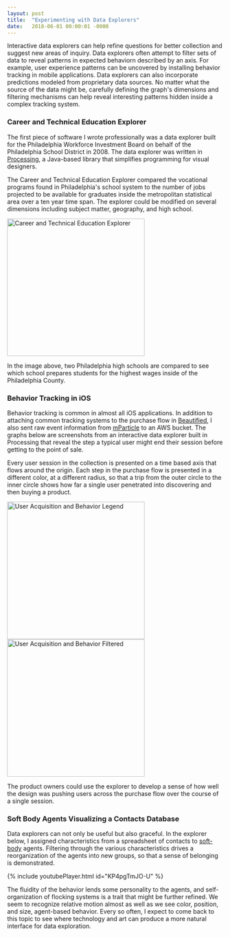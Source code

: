 ```yaml
---
layout: post
title:  "Experimenting with Data Explorers"
date:   2018-06-01 00:00:01 -0000
---
```


Interactive data explorers can help refine questions for better collection and suggest new areas of inquiry.  Data explorers often attempt to filter sets of data to reveal patterns in expected behaviorn described by an axis.  For example, user experience patterns can be uncovered by installing behavior tracking in mobile applications.  Data explorers can also incorporate predictions modeled from proprietary data sources.  No matter what the source of the data might be, carefully defining the graph's dimensions and filtering mechanisms can help reveal interesting patterns hidden inside a complex tracking system.

<!--break-->

### Career and Technical Education Explorer

The first piece of software I wrote professionally was a data explorer built for the Philadelphia Workforce Investment Board on behalf of the Philadelphia School District in 2008.  The data explorer was written in [Processing](http://processing.org), a Java-based library that simplifies programming for visual designers.  

The Career and Technical Education Explorer compared the vocational programs found in Philadelphia's school system to the number of jobs projected to be available for graduates inside the metropolitan statistical area over a ten year time span.  The explorer could be modified on several dimensions including subject matter, geography, and high school.

<img src="https://s3.amazonaws.com/com-federalforge-repository/public/engineer/2009_PWIB/3.jpg" width="320" alt="Career and Technical Education Explorer">

In the image above, two Philadelphia high schools are compared to see which school prepares students for the highest wages inside of the Philadelphia County.


### Behavior Tracking in iOS

Behavior tracking is common in almost all iOS applications.  In addition to attaching common tracking systems to the purchase flow in [Beautified](https://voxels.github.io/professional_experience_0606018#beautified), I also sent raw event information from [mParticle](https://www.mparticle.com) to an AWS bucket.  The graphs below are screenshots from an interactive data explorer built in Processing that reveal the step a typical user might end their session before getting to the point of sale.  

Every user session in the collection is presented on a time based axis that flows around the origin.  Each step in the purchase flow is presented in a different color, at a different radius, so that a trip from the outer circle to the inner circle shows how far a single user penetrated into discovering and then buying a product.

<img src="https://s3.amazonaws.com/com-federalforge-repository/public/researcher/behavior_tracking/2014_UserAcquisitionAndBehavior_Legend.png" width="320" alt="User Acquisition and Behavior Legend">

<img src="https://s3.amazonaws.com/com-federalforge-repository/public/researcher/behavior_tracking/2014_UserAcquisitionAndBehavior_Filter.png" width="320" alt="User Acquisition and Behavior Filtered">

The product owners could use the explorer to develop a sense of how well the design was pushing users across the purchase flow over the course of a single session.


### Soft Body Agents Visualizing a Contacts Database

Data explorers can not only be useful but also graceful.  In the explorer below, I assigned characteristics from a spreadsheet of contacts to [soft-body](https://www.amazon.com/gp/product/0985930802/ref=as_li_tf_tl?ie=UTF8&camp=1789&creative=9325&creativeASIN=0985930802&linkCode=as2&tag=natureofcode-20) agents.  Filtering through the various characteristics drives a reorganization of the agents into new groups, so that a sense of belonging is demonstrated.  

{% include youtubePlayer.html id="KP4pgTmJO-U" %}

<p>
The fluidity of the behavior lends some personality to the agents, and self-organization of flocking systems is a trait that might be further refined.  We seem to recognize relative motion almost as well as we see color, position, and size, agent-based behavior. Every so often, I expect to come back to this topic to see where technology and art can produce a more natural interface for data exploration.</p>

